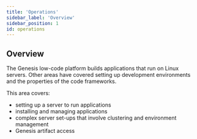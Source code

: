 ```yaml
---
title: 'Operations'
sidebar_label: 'Overview'
sidebar_position: 1
id: operations
---
```


## Overview

The Genesis low-code platform builds applications that run on Linux servers. Other areas have covered setting
up development environments and the properties of the code frameworks.

This area covers: 

- setting up a server to run applications
- installing and managing applications
- complex server set-ups that involve clustering and environment management
- Genesis artifact access


